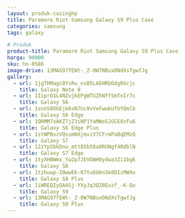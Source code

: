 ```yaml
---
layout: produk-casinghp
title: Paramore Riot Samsung Galaxy S9 Plus Case
categories: samsung
tags: galaxy

# Produk
product-title: Paramore Riot Samsung Galaxy S9 Plus Case
harga: 90000
sku: hn-0586
image-drive: 13MAG97fEWt-_Z-0W7NBuxDNdXsTgwfJg
gallery:
  - url: 1jgTHMagc8YvRu_nsB5L6EHRbOdgRXcjc
    title: Galaxy Note 8
  - url: 1IiprO1L4NZvjkEPgWTGZhNffSmTnIr7c
    title: Galaxy S6
  - url: 1snnS0OkEjk6xN7Uc8vVeFwwkUfbYQmlb
    title: Galaxy S6 Edge
  - url: 1QRMM7xAKZ7jZ3iNP1YaMWoSJGCE8zFu6
    title: Galaxy S6 Edge Plus
  - url: 1stWPBszVQsumNXjmxiV7CFrmPaBqEMzQ
    title: Galaxy S7
  - url: 12zYpSbkDnu_mtt85b58a8RUNgf4RdblN
    title: Galaxy S7 Edge
  - url: 1tyXHBWmx_Yw2p7JbVGWH0ydwa3Zi1bgk
    title: Galaxy S8
  - url: 1tzhuwp-I0wwEk-07tu6U6nSk0DIcMWXo
    title: Galaxy S8 Plus
  - url: 1iWREQIyQA4Sj-YXyJq3QZ0Euzf_-K-Qu
    title: Galaxy S9
  - url: 13MAG97fEWt-_Z-0W7NBuxDNdXsTgwfJg
    title: Galaxy S9 Plus
---
```

